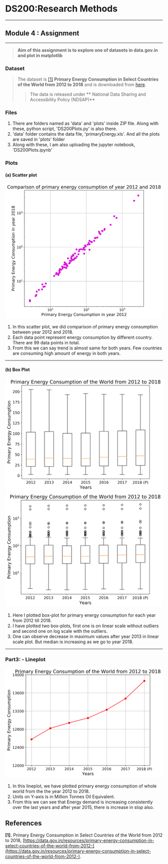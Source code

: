 # DS200:Research Methods
* * *
## Module 4 : Assignment
* * *

> **Aim of this assignment is to explore one of datasets in data.gov.in and plot in matplotlib**

###  Dataset
> The dataset is <a href="#my_anchor">[1]</a> **Primary Energy Consumption in Select Countries of the World from 2012 to 2018** and is  downloaded from [here](https://data.gov.in/resources/primary-energy-consumption-in-select-countries-of-the-world-from-2012-).
>> The data is released under ** National Data Sharing and Accessibility Policy (NDSAP)** 

###  Files

1.  There are folders named as 'data' and 'plots' inside ZIP file. Along with these, python script, 'DS200Plots.py' is also there.
2.  'data' folder contains the data file, 'primaryEnergy.xls'. And all the plots are saved in 'plots' folder
3.  Along with these, I am also uploading the jupyter notebook, 'DS200Plots.ipynb'  

###  Plots
#### (a) Scatter plot
![scatterplot](plots/scatterPlot.png)

1. In this scatter plot, we did comparison of primary energy consumption between year 2012 and 2018.
2. Each data point represent energy consumption by different country. There are 99 data points in total.
3. From this we can say trend is almost same for both years. Few countries are consuming high amount of energy in both years. 
* * *

#### (b) Box Plot
![scatterplot](plots/boxplot_linear.png)
![scatterplot](plots/boxplot_log.png)

1. Here I plotted box-plot for primary energy consumption for each year from 2012 till 2018.
2. I have plotted two box-plots, first one is on linear scale without outliers and second one on log scale with the outliers.
3. One can observe decrease in maximum values after year 2013 in linear scale plot. But median is increasing as we go to year 2018.

* * *
### Part3: - Lineplot
![lineplot](plots/lineplot.png)

1. In this lineplot, we have plotted primary energy consumption of whole world from the the year 2012 to 2018.
2. Units on Y-axis is in Million Tonnes Oil Equivalent.
3. From this we can see that Energy demand is increasing consistently over the last years and after year 2015, there is increase in slop also. 


## References
<b id="my_anchor">[1].</b> Primary Energy Consumption in Select Countries of the World from 2012 to 2018, [https://data.gov.in/resources/primary-energy-consumption-in-select-countries-of-the-world-from-2012-](https://data.gov.in/resources/primary-energy-consumption-in-select-countries-of-the-world-from-2012-).


